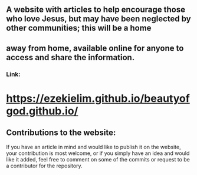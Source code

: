 ## A website with articles to help encourage those who love Jesus, but may have been neglected by other communities; this will be a home 
## away from home, available online for anyone to access and share the information.

### Link:
# https://ezekielim.github.io/beautyofgod.github.io/

## Contributions to the website:
If you have an article in mind and would like to publish it on the website, your contribution is most welcome, or if you simply have an
idea and would like it added, feel free to comment on some of the commits or request to be a contributor for the repository.
